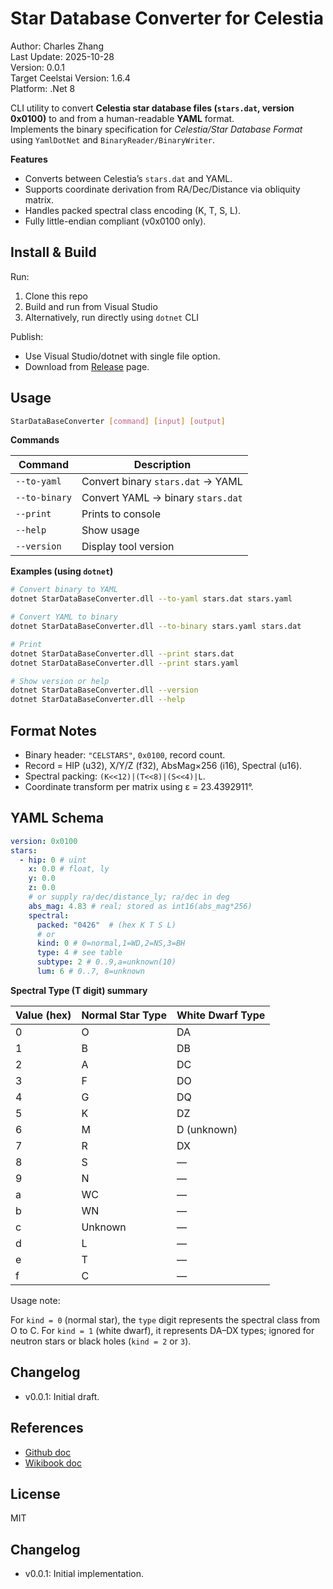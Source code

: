 ﻿# Star Database Converter for Celestia

Author: Charles Zhang  
Last Update: 2025-10-28  
Version: 0.0.1  
Target Ceelstai Version: 1.6.4  
Platform: .Net 8

CLI utility to convert **Celestia star database files (`stars.dat`, version 0x0100)** to and from a human-readable **YAML** format.  
Implements the binary specification for *Celestia/Star Database Format* using `YamlDotNet` and `BinaryReader/BinaryWriter`.

**Features**

* Converts between Celestia’s `stars.dat` and YAML.
* Supports coordinate derivation from RA/Dec/Distance via obliquity matrix.
* Handles packed spectral class encoding (K, T, S, L).
* Fully little-endian compliant (v0x0100 only).

## Install & Build

Run:

1. Clone this repo
2. Build and run from Visual Studio
1. Alternatively, run directly using `dotnet` CLI

Publish:

* Use Visual Studio/dotnet with single file option.
* Download from [Release](https://github.com/chaojian-zhang/CelestiaStarDatabaseConverter/releases) page.

## Usage

```bash
StarDataBaseConverter [command] [input] [output]
```

**Commands**

| Command       | Description                       |
| ------------- | --------------------------------- |
| `--to-yaml`   | Convert binary `stars.dat` → YAML |
| `--to-binary` | Convert YAML → binary `stars.dat` |
| `--print`     | Prints to console                 |
| `--help`      | Show usage                        |
| `--version`   | Display tool version              |

**Examples (using `dotnet`)**

```bash
# Convert binary to YAML
dotnet StarDataBaseConverter.dll --to-yaml stars.dat stars.yaml

# Convert YAML to binary
dotnet StarDataBaseConverter.dll --to-binary stars.yaml stars.dat

# Print
dotnet StarDataBaseConverter.dll --print stars.dat
dotnet StarDataBaseConverter.dll --print stars.yaml

# Show version or help
dotnet StarDataBaseConverter.dll --version
dotnet StarDataBaseConverter.dll --help
```

## Format Notes

* Binary header: `"CELSTARS"`, `0x0100`, record count.
* Record = HIP (u32), X/Y/Z (f32), AbsMag×256 (i16), Spectral (u16).
* Spectral packing: `(K<<12)|(T<<8)|(S<<4)|L`.
* Coordinate transform per matrix using ε = 23.4392911°.

## YAML Schema

```yaml
version: 0x0100
stars:
  - hip: 0 # uint
    x: 0.0 # float, ly
    y: 0.0
    z: 0.0
    # or supply ra/dec/distance_ly; ra/dec in deg
    abs_mag: 4.83 # real; stored as int16(abs_mag*256)
    spectral:
      packed: "0426"  # (hex K T S L)
      # or
      kind: 0 # 0=normal,1=WD,2=NS,3=BH
      type: 4 # see table
      subtype: 2 # 0..9,a=unknown(10)
      lum: 6 # 0..7, 8=unknown
```

**Spectral Type (T digit) summary**

| Value (hex) | Normal Star Type | White Dwarf Type |
| ----------- | ---------------- | ---------------- |
| 0           | O                | DA               |
| 1           | B                | DB               |
| 2           | A                | DC               |
| 3           | F                | DO               |
| 4           | G                | DQ               |
| 5           | K                | DZ               |
| 6           | M                | D (unknown)      |
| 7           | R                | DX               |
| 8           | S                | —                |
| 9           | N                | —                |
| a           | WC               | —                |
| b           | WN               | —                |
| c           | Unknown          | —                |
| d           | L                | —                |
| e           | T                | —                |
| f           | C                | —                |

Usage note:

For `kind = 0` (normal star), the `type` digit represents the spectral class from O to C.
For `kind = 1` (white dwarf), it represents DA–DX types; ignored for neutron stars or black holes (`kind = 2` or `3`).

## Changelog

* v0.0.1: Initial draft.

## References

* [Github doc](https://github.com/CelestiaProject/Celestia/wiki/Star-Database-binary-format)
* [Wikibook doc](https://en.wikibooks.org/wiki/Celestia/Star_Database_Format)

## License

MIT

## Changelog

* v0.0.1: Initial implementation.